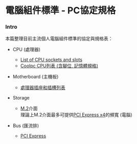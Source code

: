 # 電腦組件標準 - PC協定規格

### Intro

本篇整理目前主流個人電腦組件標準的協定與規格表：


- CPU (處理器)
  - [List of CPU sockets and slots](https://en.wikipedia.org/wiki/CPU_socket#List_of_CPU_sockets_and_slots) 
  - [Coolpc CPU列表 (含腳位, 記憶體規格)](https://www.coolpc.com.tw/AMD.htm)

- Motherboard (主機板)
  - [處理器插座和插槽列表](https://zh.wikipedia.org/wiki/CPU%E6%8F%92%E5%BA%A7#%E8%99%95%E7%90%86%E5%99%A8%E6%8F%92%E5%BA%A7%E5%92%8C%E6%8F%92%E6%A7%BD%E5%88%97%E8%A1%A8) 

- Storage
  - [M.2](https://zh.wikipedia.org/zh-tw/M.2)介面  
    理論上M.2介面最多可提供[PCI Express x4](https://zh.wikipedia.org/zh-tw/PCI_Express#%E5%8E%86%E5%8F%B2)的頻寬 (電腦)

- Bus (匯流排)
  - [PCI Express](https://zh.wikipedia.org/zh-tw/PCI_Express)
